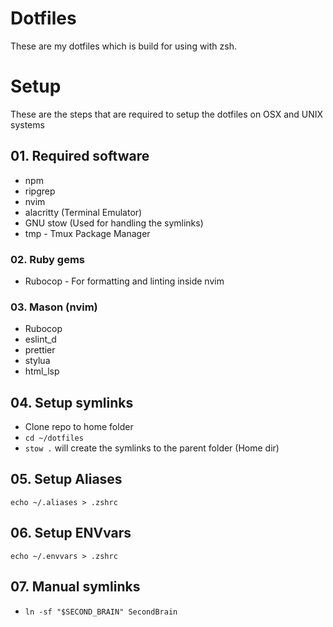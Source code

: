 # Dotfiles
These are my dotfiles which is build for using with zsh. 

# Setup
These are the steps that are required to setup the dotfiles on OSX and UNIX systems

## 01. Required software
- npm
- ripgrep
- nvim
- alacritty (Terminal Emulator)
- GNU stow (Used for handling the symlinks)
- tmp - Tmux Package Manager

### 02. Ruby gems
- Rubocop - For formatting and linting inside nvim

### 03. Mason (nvim)
- Rubocop
- eslint_d
- prettier
- stylua
- html_lsp

## 04. Setup symlinks
- Clone repo to home folder
- `cd ~/dotfiles`
- `stow .` will create the symlinks to the parent folder (Home dir)

## 05. Setup Aliases
`echo ~/.aliases > .zshrc`

## 06. Setup ENVvars
`echo ~/.envvars > .zshrc`

## 07. Manual symlinks
- `ln -sf "$SECOND_BRAIN" SecondBrain`



